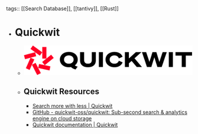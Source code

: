 tags:: [[Search Database]], [[tantivy]], [[Rust]]

- # Quickwit
	- ![quickwit.png](../assets/quickwit_1704104472479_0.png)
	- ## Quickwit Resources
		- [Search more with less | Quickwit](https://quickwit.io/)
		- [GitHub - quickwit-oss/quickwit: Sub-second search & analytics engine on cloud storage](https://github.com/quickwit-oss/quickwit)
		- [Quickwit documentation | Quickwit](https://quickwit.io/docs)